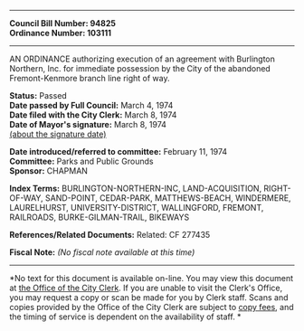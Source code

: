 * * * * *  
  
**Council Bill Number: [](#h0)[](#h2)94825**   
**Ordinance Number: 103111**  
  
* * * * *  
  
AN ORDINANCE authorizing execution of an agreement with Burlington Northern, Inc. for immediate possession by the City of the abandoned Fremont-Kenmore branch line right of way.  
  
**Status:** Passed   
**Date passed by Full Council:** March 4, 1974   
**Date filed with the City Clerk:** March 8, 1974   
**Date of Mayor's signature:** March 8, 1974   
[(about the signature date)](/~public/approvaldate.htm)   
  
  
**Date introduced/referred to committee:** February 11, 1974   
**Committee:** Parks and Public Grounds   
**Sponsor:** CHAPMAN   
  
**Index Terms:** BURLINGTON-NORTHERN-INC, LAND-ACQUISITION, RIGHT-OF-WAY, SAND-POINT, CEDAR-PARK, MATTHEWS-BEACH, WINDERMERE, LAURELHURST, UNIVERSITY-DISTRICT, WALLINGFORD, FREMONT, RAILROADS, BURKE-GILMAN-TRAIL, BIKEWAYS  
  
**References/Related Documents:** Related: CF 277435  
  
**Fiscal Note:** *(No fiscal note available at this time)*  
  
* * * * *  
  
*No text for this document is available on-line. You may view this document at [the Office of the City Clerk](http://www.seattle.gov/leg/clerk/contactUs.htm). If you are unable to visit the Clerk's Office, you may request a copy or scan be made for you by Clerk staff. Scans and copies provided by the Office of the City Clerk are subject to [copy fees](http://clerk.seattle.gov/~public/clerkfees.htm), and the timing of service is dependent on the availability of staff. *  
  
  
